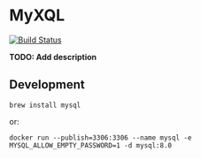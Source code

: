 # MyXQL

[![Build Status](https://travis-ci.org/elixir-ecto/myxql.svg?branch=master)](https://travis-ci.org/elixir-ecto/myxql)

**TODO: Add description**

## Development

```
brew install mysql
```

or:

```
docker run --publish=3306:3306 --name mysql -e MYSQL_ALLOW_EMPTY_PASSWORD=1 -d mysql:8.0
```
